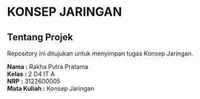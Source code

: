 # KONSEP JARINGAN
## Tentang Projek
Repository ini ditujukan untuk menyimpan tugas Konsep Jaringan.

**Nama         :** Rakha Putra Pratama </br>
**Kelas        :** 2 D4 IT A </br>
**NRP          :** 3122600005 </br>
**Mata Kuliah  :** Konsep Jaringan </br>